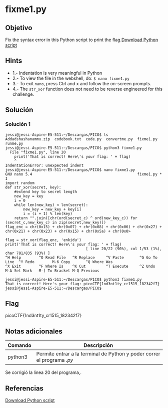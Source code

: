 # fixme1.py

## Objetivo

Fix the syntax error in this Python script to print the flag.[Download Python script](https://artifacts.picoctf.net/c/39/fixme1.py)

## Hints

* 1.- Indentation is very meaningful in Python
* 2.- To view the file in the webshell, do: `$ nano fixme1.py`
* 3.- To exit `nano`, press Ctrl and x and follow the on-screen prompts.
* 4.- The `str_xor` function does not need to be reverse engineered for this challenge.

## Solución

### Solución 1
```
jessi@jessi-Aspire-E5-511:~/Descargas/PICO$ ls
Addadshashanammu.zip  codebook.txt  code.py  convertme.py  fixme1.py  runme.py
jessi@jessi-Aspire-E5-511:~/Descargas/PICO$ python3 fixme1.py
  File "fixme1.py", line 20
    print('That is correct! Here\'s your flag: ' + flag)
    ^
IndentationError: unexpected indent
jessi@jessi-Aspire-E5-511:~/Descargas/PICO$ nano fixme1.py
GNU nano 5.4                                               fixme1.py *                                                I      
import random
def str_xor(secret, key):
    #extend key to secret length
    new_key = key
    i = 0
    while len(new_key) < len(secret):
        new_key = new_key + key[i]
        i = (i + 1) % len(key)        
    return "".join([chr(ord(secret_c) ^ ord(new_key_c)) for (secret_c,new_key_c) in zip(secret,new_key)])
flag_enc = chr(0x15) + chr(0x07) + chr(0x08) + chr(0x06) + chr(0x27) + chr(0x21) + chr(0x23) + chr(0x15) + chr(0x5a) + chr(0x0>
  
flag = str_xor(flag_enc, 'enkidu')
print('That is correct! Here\'s your flag: ' + flag)
                                    [ line 20/22 (90%), col 1/53 (1%), char 781/835 (93%) ]
^H Help        ^O Read File   ^R Replace     ^V Paste       ^G Go To Line  ^Y Redo        M-6 Copy       ^Q Where Was
^X Exit        ^F Where Is    ^K Cut         ^T Execute     ^Z Undo        M-A Set Mark   M-] To Bracket M-Q Previous

jessi@jessi-Aspire-E5-511:~/Descargas/PICO$ python3 fixme1.py
That is correct! Here's your flag: picoCTF{1nd3nt1ty_cr1515_182342f7}
jessi@jessi-Aspire-E5-511:~/Descargas/PICO$ 

```

## Flag

picoCTF{1nd3nt1ty_cr1515_182342f7}

## Notas adicionales

| Comando | Descripción |
|------------|-------------|
| python3 |  Permite entrar a la terminal de Python y poder correr el programa *.py* |
Se corrigió la linea 20 del programa,.

## Referencias

[Download Python script](https://artifacts.picoctf.net/c/39/fixme1.py)

